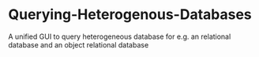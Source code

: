 # Querying-Heterogenous-Databases
A unified GUI to query heterogeneous database for e.g. an relational database and an object relational database
